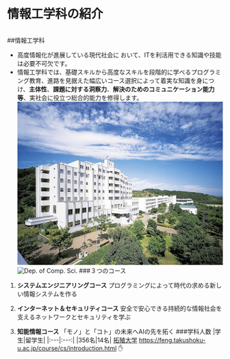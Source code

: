 # 情報工学科の紹介
<!-- Markdown記法を使って学科の紹介ページを作る -->
######
##情報工学科
-  高度情報化が進展している現代社会に おいて、ITを利活用できる知識や技能は必要不可欠です。
- 情報工学科では、基礎スキルから高度なスキルを段階的に学べるプログラミング教育、進路を見据えた幅広いコース選択によって着実な知識を身につけ、**主体性**、**課題に対する洞察力**、**解決のためのコミュニケーション能力等**、実社会に役立つ総合的能力を修得します。
![Takushoku University](hachioji.jpg "八王子国際キャンパス")
![Dep. of Comp. Sci.](https://feng.takushoku-u.ac.jp/albums/abm00004330.jpg "情報工学科")
###３つのコース
1. **システムエンジニアリングコース**
プログラミングによって時代の求める新しい情報システムを作る
2. **インターネット＆セキュリティコース**
安全で安心できる持続的な情報社会を支えるネットワークとセキュリティを学ぶ

3. **知能情報コース**
「モノ」と「コト」の未来へAIの先を拓く
###学科人数
|学生|留学生| 
|:---|:---:|
|356名|14名|
[拓殖大学](http://www.takushoku-u.ac.jp "Takushoku University")
https://feng.takushoku-u.ac.jp/course/cs/introduction.html :raised_hand:
<!-- この部分より上に記述を追加して下のチェックボックスで確認する -->
